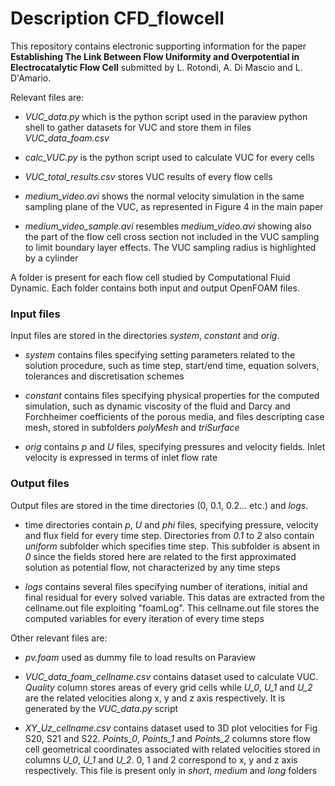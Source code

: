 # Description CFD_flowcell

This repository contains electronic supporting information for the paper **Establishing The Link Between Flow Uniformity and Overpotential in Electrocatalytic Flow Cell** submitted by L. Rotondi, A. Di Mascio and L. D'Amario. 


Relevant files are:

- *VUC_data.py* which is the python script used in the paraview python shell to gather datasets for VUC and store them in files *VUC_data_foam.csv*

- *calc_VUC.py* is the python script used to calculate VUC for every cells

- *VUC_total_results.csv* stores VUC results of every flow cells

- *medium_video.avi* shows the normal velocity simulation in the same sampling plane of the VUC, as represented in Figure 4 in the main paper

- *medium_video_sample.avi* resembles *medium_video.avi* showing also the part of the flow cell cross section not included in the VUC sampling to limit boundary layer effects. The VUC sampling radius is highlighted by a cylinder

A folder is present for each flow cell studied by Computational Fluid Dynamic. Each folder contains both input and output OpenFOAM files. 

### Input files

Input files are stored in the directories *system*, *constant* and *orig*. 

- *system* contains files specifying setting parameters related to the solution procedure, such as time step, start/end time, equation solvers, tolerances and discretisation schemes

- *constant* contains files specifying physical properties for the computed simulation, such as dynamic viscosity of the fluid and Darcy and Forchheimer coefficients of the porous media, and files descripting case mesh, stored in subfolders *polyMesh* and *triSurface*

- *orig* contains *p* and *U* files, specifying pressures and velocity fields. Inlet velocity is expressed in terms of inlet flow rate 


### Output files

Output files are stored in the time directories (0, 0.1, 0.2... etc.) and *logs*.

- time directories contain *p*, *U* and *phi* files, specifying pressure, velocity and flux field for every time step. Directories from *0.1* to *2* also contain *uniform* subfolder which specifies time step. This subfolder is absent in *0* since the fields stored here are related to the first approximated solution as potential flow, not characterized by any time steps

- *logs* contains several files specifying number of iterations, initial and final residual for every solved variable. This datas are extracted from the cellname.out file exploiting "foamLog". This cellname.out file stores the computed variables for every iteration of every time steps


Other relevant files are: 

- *pv.foam* used as dummy file to load results on Paraview 

- *VUC_data_foam_cellname.csv* contains dataset used to calculate VUC. *Quality* column stores areas of every grid cells while *U_0*, *U_1* and *U_2* are the related velocities along x, y and z axis respectively. It is generated by the *VUC_data.py* script

- *XY_Uz_cellname.csv* contains dataset used to 3D plot velocities for Fig S20, S21 and S22. *Points_0*, *Points_1* and *Points_2* columns store flow cell geometrical coordinates associated with related velocities stored in columns *U_0*, *U_1* and *U_2*. 0, 1 and 2 correspond to x, y and z axis respectively. This file is present only in *short*, *medium* and *long* folders





